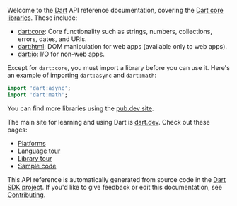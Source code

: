 Welcome to the [Dart](https://dart.dev/) API reference documentation, covering
the [Dart core libraries](https://dart.dev/guides/libraries). These include:
   
  * [dart:core](dart-core/dart-core-library.html): Core functionality such as
    strings, numbers, collections, errors, dates, and URIs.
  * [dart:html](dart-html/dart-html-library.html): DOM manipulation for web apps
    (available only to web apps).
  * [dart:io](dart-io/dart-io-library.html): I/O for non-web apps.
  
Except for `dart:core`, you must import a library before you can use it. Here's
an example of importing `dart:async` and `dart:math`:

```dart
import 'dart:async';
import 'dart:math';
```

You can find more libraries using the [pub.dev site](https://pub.dev).

The main site for learning and using Dart is
[dart.dev](https://dart.dev). Check out these pages:

  * [Platforms](https://dart.dev/platforms)
  * [Language tour](https://dart.dev/guides/language/language-tour)
  * [Library tour](https://dart.dev/guides/libraries/library-tour)
  * [Sample code](https://dart.dev/samples)

This API reference is automatically generated from source code in the [Dart
SDK project](https://github.com/dart-lang/sdk).
If you'd like to give feedback or edit this documentation, see
[Contributing](https://github.com/dart-lang/sdk/blob/master/CONTRIBUTING.md).
